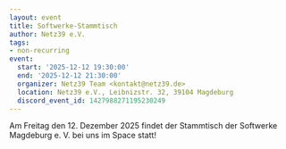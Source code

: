 ```yaml
---
layout: event
title: Softwerke-Stammtisch
author: Netz39 e.V.
tags:
- non-recurring
event:
  start: '2025-12-12 19:30:00'
  end: '2025-12-12 21:30:00'
  organizer: Netz39 Team <kontakt@netz39.de>
  location: Netz39 e.V., Leibnizstr. 32, 39104 Magdeburg
  discord_event_id: 1427988271195230249
---
```

Am Freitag den 12. Dezember 2025 findet der Stammtisch der Softwerke Magdeburg e. V. bei uns im Space statt!